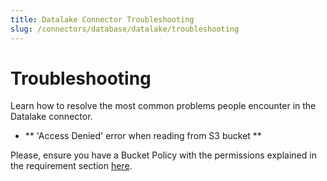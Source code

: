 ```yaml
---
title: Datalake Connector Troubleshooting
slug: /connectors/database/datalake/troubleshooting
---
```


# Troubleshooting

Learn how to resolve the most common problems people encounter in the Datalake connector.

* ** 'Access Denied' error when reading from S3 bucket **

Please, ensure you have a Bucket Policy with the permissions explained in the requirement section [here](/connectors/database/datalake).

